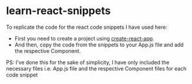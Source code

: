 # learn-react-snippets

To replicate the code for the react code snippets I have used here:

- First you need to create a project using [create-react-app](https://create-react-app.dev/).
- And then, copy the code from the snippets to your App.js file and add the respective Component.

PS: I've done this for the sake of simplicity, I have only included the necessary files i.e. App.js file and the respective Component files for each code snippet

